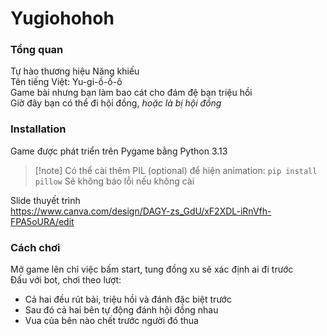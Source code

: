# Yugiohohoh
### Tổng quan
Tự hào thương hiệu Năng khiếu\
Tên tiếng Việt: Yu-gi-ồ-ố-ô\
Game bài nhưng bạn làm bao cát cho đám đệ bạn triệu hồi\
Giờ đây bạn có thể đi hội đồng, _hoặc là bị hội đồng_

### Installation
Game được phát triển trên Pygame bằng Python 3.13
> [!note] Có thể cài thêm PIL (optional) để hiện animation: `pip install pillow`
> Sẽ không báo lỗi nếu không cài

Slide thuyết trình\
https://www.canva.com/design/DAGY-zs_GdU/xF2XDL-iRnVfh-FPA5oURA/edit

### Cách chơi
Mở game lên chỉ việc bấm start, tung đồng xu sẽ xác định ai đi trước\
Đấu với bot, chơi theo lượt:
- Cả hai đều rút bài, triệu hồi và đánh đặc biệt trước
- Sau đó cả hai bên tự động đánh hội đồng nhau
- Vua của bên nào chết trước người đó thua
